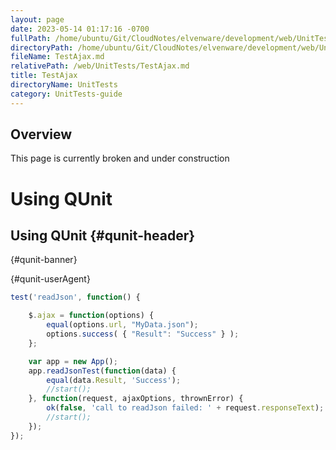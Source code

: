```yaml
---
layout: page
date: 2023-05-14 01:17:16 -0700
fullPath: /home/ubuntu/Git/CloudNotes/elvenware/development/web/UnitTests/TestAjax.md
directoryPath: /home/ubuntu/Git/CloudNotes/elvenware/development/web/UnitTests
fileName: TestAjax.md
relativePath: /web/UnitTests/TestAjax.md
title: TestAjax
directoryName: UnitTests
category: UnitTests-guide
---
```


## Overview

This page is currently broken and under construction

<script src="http://code.jquery.com/jquery-latest.js" type="text/javascript"></script>
<script src="https://cdnjs.cloudflare.com/ajax/libs/jquery-validate/1.19.0/jquery.validate.js"></script>
<script
  src="https://code.jquery.com/qunit/qunit-2.9.2.css"
  integrity="sha256-toepOe5D+ddXgUOGsijnhymZna5bakJ0gwRC/3bK1b0="
  crossorigin="anonymous"></script>
<!-- script
  src="https://code.jquery.com/qunit/qunit-2.9.2.js"
  integrity="sha256-EQ5rv6kPFPKQUYY+P4H6fm/le+yFRLVAb//2PfBswfE="
  crossorigin="anonymous"></script -->

<script src="/javascripts/dev-web/TestAjax.js" type="text/javascript"></script>

<div id="qunit-fixture">
<h1 id="qunit-header">Using QUnit</h1>
<h2 id="qunit-banner"></h2>
<h2 id="qunit-userAgent"></h2>
<ol id="qunit-tests">
</ol>

<ul id="debug"></ul>


## Using QUnit {#qunit-header}


 {#qunit-banner}

 {#qunit-userAgent}


```javascript
test('readJson', function() {

	$.ajax = function(options) {
      	equal(options.url, "MyData.json");
      	options.success( { "Result": "Success" } );
  	};

	var app = new App();
	app.readJsonTest(function(data) {
		equal(data.Result, 'Success');
		//start();
	}, function(request, ajaxOptions, thrownError) {
		ok(false, 'call to readJson failed: ' + request.responseText);
		//start();
	});
});
```

